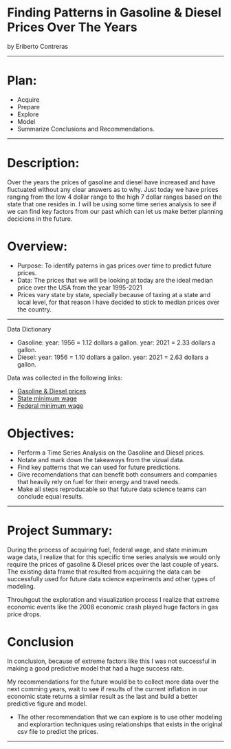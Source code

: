 # Finding Patterns in Gasoline & Diesel Prices Over The Years
   by Eriberto Contreras
***
# Plan:
- Acquire
- Prepare
- Explore
- Model
- Summarize Conclusions and Recommendations.

***

# Description:
   Over the years the prices of gasoline and diesel have increased and have fluctuated without any clear answers as to why. Just today we have prices ranging from the low 4 dollar range to the high 7 dollar ranges based on the state that one resides in. I will be using some time series analysis to see if we can find key factors from our past which can let us make better planning decicions in the future.
# Overview:
- Purpose: To identify paterns in gas prices over time to predict future prices.
- Data: The prices that we will be looking at today are the ideal median price over the USA from the year 1995-2021
- Prices vary state by state, specially because of taxing at a state and local level, for that reason I have decided to stick to median prices over the country.
***
Data Dictionary
- Gasoline: 
    year: 1956 = 1.12 dollars a gallon. 
    year: 2021 = 2.33 dollars a gallon.
- Diesel:
    year: 1956 = 1.10 dollars a gallon.
    year: 2021 = 2.63 dollars a gallon.

Data was collected in the following links:
- [Gasoline & Diesel prices](https://www.kaggle.com/datasets/mruanova/us-gasoline-and-diesel-retail-prices-19952021)
- [State minimum wage](https://www.kaggle.com/datasets/lislejoem/us-minimum-wage-by-state-from-1968-to-2017)
- [Federal minimum wage](https://www.kaggle.com/datasets/brandonconrady/us-minimum-wage-1938-2020)
# Objectives:
- Perform a Time Series Analysis on the Gasoline and Diesel prices.
- Notate and mark down the takeaways from the vizual data.
- Find key patterns that we can used for future predictions.
- Give recomendations that can benefit both consumers and companies that heavily rely on fuel for their energy and travel needs.
- Make all steps reproducable so that future data science teams can conclude equal results.
***
# Project Summary:
During the process of acquiring fuel, federal wage, and state minimum wage data, I realize that for this specific time series analysis we would only require the prices of gasoline & Diesel prices over the last couple of years. The existing data frame that resulted from acquiring the data can be successfully used for future data science experiments and other types of modeling.

Throuhgout the exploration and visualization process I realize that extreme economic events like the 2008 economic crash played huge factors in gas price drops. 
# Conclusion
In conclusion, because of extreme factors like this I was not successful in making a good predictive model that had a huge success rate.

My recommendations for the future would be to collect more data over the next comming years, wait to see if results of the current inflation in our economic state returns a similar result as the last and build a better predictive figure and model.
- The other recommendation that we can explore is to use other modeling and explorartion techniques using relationships that exists in the original csv file to predict the prices.
***
